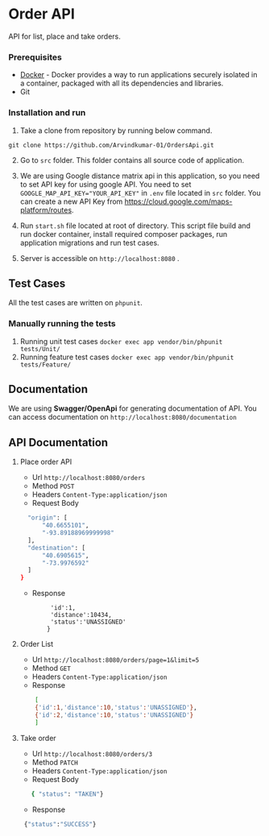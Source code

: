 # Order API

API for list, place and take orders.

### Prerequisites

* [Docker](https://docs.docker.com/install/) - Docker provides a way to run applications securely isolated in a container, packaged with all its dependencies and libraries.
* Git

### Installation and run

1. Take a clone from repository by running below command. 
```
git clone https://github.com/Arvindkumar-01/OrdersApi.git
```
2. Go to `src` folder. This folder contains all source code of application. 
3. We are using Google distance matrix api in this application, so you need to set API key for using google API. You need to set
`GOOGLE_MAP_API_KEY="YOUR_API_KEY"` in `.env` file located in `src` folder. You can create a new API Key from https://cloud.google.com/maps-platform/routes. 

4. Run `start.sh` file located at root of directory. This script file build and run docker container, install required composer packages, run application migrations and run test cases. 

5. Server is accessible on `http://localhost:8080` .  

## Test Cases
All the test cases are written on `phpunit`.

### Manually running the tests

1. Running unit test cases `docker exec app vendor/bin/phpunit tests/Unit/`
2. Running feature test cases `docker exec app vendor/bin/phpunit tests/Feature/`

## Documentation

We are using **Swagger/OpenApi** for generating documentation of API. You can access documentation on `http://localhost:8080/documentation`

## API Documentation 

1. Place order API
    * Url `http://localhost:8080/orders`
    * Method `POST`
    * Headers `Content-Type:application/json`
    * Request Body 
    ```sh {
      "origin": [
          "40.6655101",
          "-93.89188969999998"
      ],
      "destination": [
          "40.6905615",
          "-73.9976592"
      ]
   }
    ```
   
   * Response 
     ```sh{
          'id':1,
          'distance':10434,
          'status':'UNASSIGNED'
         }
     ```
  2. Order List    
       * Url `http://localhost:8080/orders/page=1&limit=5`
       * Method `GET`
       * Headers `Content-Type:application/json`     
       * Response 
        ```sh 
            [
            {'id':1,'distance':10,'status':'UNASSIGNED'},
            {'id':2,'distance':10,'status':'UNASSIGNED'}
            ]         
        ```
   3. Take order
       * Url `http://localhost:8080/orders/3`
       * Method `PATCH`
       * Headers `Content-Type:application/json`
       * Request Body
       ```sh 
          { "status": "TAKEN"}
       ```
       * Response 
        ```sh 
         {"status":"SUCCESS"}
        ```
